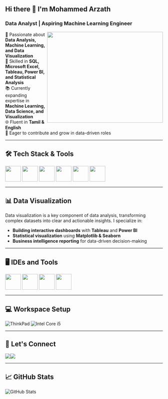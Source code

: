 ## Hi there 👋 I'm Mohammed Arzath

### Data Analyst | Aspiring Machine Learning Engineer

<img align="right" width="370" height="290" src="https://media2.giphy.com/media/M9kgjEsLG6LMbYC9dl/200.gif?cid=790b7611gj2mvrri5gvk39qt05qlio6p5qs8i4i5bhyqt58u&rid=200.gif&ct=g">

🔬 Passionate about **Data Analysis, Machine Learning, and Data Visualization**  
🔄 Skilled in **SQL, Microsoft Excel, Tableau, Power BI, and Statistical Analysis**  
📚 Currently expanding expertise in **Machine Learning, Data Science, and Visualization**  
🌐 Fluent in **Tamil & English**  
🌟 Eager to contribute and grow in data-driven roles  

---

## 🛠 Tech Stack & Tools

<img height="50" width="50" src="https://img.icons8.com/color/48/000000/python.png" /> <img height="50" width="50" src="https://img.icons8.com/color/48/000000/sql.png" /> <img height="50" width="50" src="https://img.icons8.com/color/48/000000/power-bi.png" /> <img height="50" width="50" src="https://img.icons8.com/color/48/000000/tableau-software.png" /> <img height="50" width="50" src="https://img.icons8.com/color/48/000000/pandas.png" /> <img height="50" width="50" src="https://img.icons8.com/color/48/000000/numpy.png" /> 

---

## 📊 Data Visualization

Data visualization is a key component of data analysis, transforming complex datasets into clear and actionable insights. I specialize in:

- **Building interactive dashboards** with **Tableau** and **Power BI**  
- **Statistical visualization** using **Matplotlib & Seaborn**  
- **Business intelligence reporting** for data-driven decision-making  

---

## 🖥️ IDEs and Tools

<img height="50" width="50" src="https://img.icons8.com/color/48/000000/visual-studio-code-2019.png"/> <img height="50" width="50" src="https://img.icons8.com/color/48/000000/pycharm.png"/> <img height="50" width="50" src="https://img.icons8.com/color/48/000000/git.png"/> <img height="50" width="50" src="https://img.icons8.com/dusk/64/000000/anaconda.png"/>

---

## 💻 Workspace Setup  
![ThinkPad](https://img.shields.io/badge/Lenovo-ThinkPad-0076D6?style=for-the-badge&logo=lenovo&logoColor=white) ![Intel Core i5](https://img.shields.io/badge/Intel-Core_i5-0071C5?style=for-the-badge&logo=intel&logoColor=white)  

---

## 🔗 Let's Connect

[<img src="https://img.shields.io/badge/LinkedIn-0077B5?style=for-the-badge&logo=linkedin&logoColor=white" />](https://www.linkedin.com/in/mohammed-arzath/)[<img src="https://img.shields.io/badge/GitHub-181717?style=for-the-badge&logo=github&logoColor=white" />](https://github.com/mohammed-arzath)

---

## 📈 GitHub Stats

![GitHub Stats](https://github-readme-stats.vercel.app/api?username=mohammed-arzath&theme=dark&show_icons=true)
